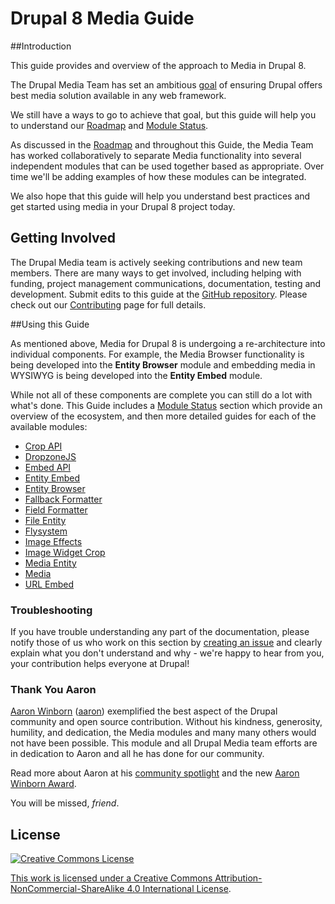# Drupal 8 Media Guide

##Introduction

This guide provides and overview of the approach to Media in Drupal 8.

The Drupal Media Team has set an ambitious [goal](roadmap.md) of ensuring Drupal offers best media solution available in any web framework.

We still have a ways to go to achieve that goal, but this guide will help you to understand our [Roadmap](roadmap.md) and [Module Status](modules/intro.md).

As discussed in the [Roadmap](roadmap.md) and throughout this Guide, the Media Team has worked collaboratively to separate Media functionality into several independent modules that can be used together based as appropriate. Over time we'll be adding examples of how these modules can be integrated.

We also hope that this guide will help you understand best practices and get started using media in your Drupal 8 project today.

## Getting Involved

The Drupal Media team is actively seeking contributions and new team members. There are many ways to get involved, including helping with funding, project management communications, documentation, testing and development. Submit edits to this guide at the [GitHub repository](https://github.com/drupal-media/d8-guide). Please check out our [Contributing](contributing.md) page for full details.

##Using this Guide

As mentioned above, Media for Drupal 8 is undergoing a re-architecture into individual components. For example, the Media Browser functionality is being developed into the **Entity Browser** module and embedding media in WYSIWYG is being developed into the **Entity Embed** module.

While not all of these components are complete you can still do a lot with what's done. This Guide includes a [Module Status](status.md) section which provide an overview of the ecosystem, and then more detailed guides for each of the available modules:

* [Crop API](modules/crop/intro.md)
* [DropzoneJS](modules/dropzonejs/intro.md)
* [Embed API](modules/embed/intro.md)
* [Entity Embed](modules/entity_embed/intro.md)
* [Entity Browser](modules/entity_browser/intro.md)
* [Fallback Formatter](modules/fallback_formatter/intro.md)
* [Field Formatter](modules/field_formatter/intro.md)
* [File Entity](modules/file_entity/intro.md)
* [Flysystem](modules/flysystem/intro.md)
* [Image Effects](modules/image_effects/intro.md)
* [Image Widget Crop](modules/image_widget_crop/intro.md)
* [Media Entity](modules/media_entity/intro.md)
* [Media](modules/media/intro.md)
* [URL Embed](modules/url_embed/intro.md)


### Troubleshooting

If you have trouble understanding any part of the documentation, please notify those of us who work on this section by [creating an issue](https://github.com/drupal-media/d8-guide/issues) and clearly explain what you don't understand and why - we're happy to hear from you, your contribution helps everyone at Drupal!

### Thank You Aaron

[Aaron Winborn](http://aaronwinborn.com/) ([aaron](https://www.drupal.org/u/aaron)) exemplified the best aspect of the Drupal community and open source contribution. Without his kindness, generosity, humility, and dedication, the Media modules and many many others would not have been possible. This module and all Drupal Media team efforts are in dedication to Aaron and all he has done for our community.

Read more about Aaron at his [community spotlight](https://www.drupal.org/node/2444367) and the new [Aaron Winborn Award](https://www.drupal.org/aaron-winborn-award).

You will be missed, *friend*.

## License

<a rel="license" href="http://creativecommons.org/licenses/by-nc-sa/4.0/"><img alt="Creative Commons License" style="border-width:0" src="https://i.creativecommons.org/l/by-nc-sa/4.0/88x31.png" />

This work is licensed under a <a rel="license" href="http://creativecommons.org/licenses/by-nc-sa/4.0/">Creative Commons Attribution-NonCommercial-ShareAlike 4.0 International License</a>.

